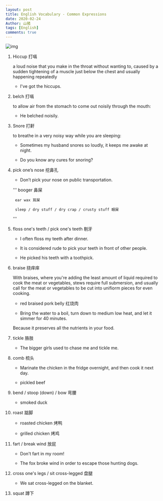 ```yaml
---
layout: post
title: English Vocabulary - Common Expressions
date: 2020-02-24
Author: 山猪
tags: [English]
comments: true
---
```

![img](https://scx1.b-cdn.net/csz/news/800/2017/studyreadsbe.jpg)

<!-- more -->

1. Hiccup 打嗝

    a loud noise that you make in the throat without wanting to, caused by a sudden tightening of a muscle just below the chest and usually happening repeatedly

    - I've got the hiccups.

2. belch 打嗝

    to allow air from the stomach to come out noisily through the mouth:

    - He belched noisily.

3. Snore 打鼾

    to breathe in a very noisy way while you are sleeping:

    - Sometimes my husband snores so loudly, it keeps me awake at night.

    - Do you know any cures for snoring?

4. pick one’s nose 挖鼻孔

    - Don’t pick your nose on public transportation.

    '''
        booger 鼻屎

        ear wax 耳屎

        sleep / dry stuff / dry crap / crusty stuff 眼屎
    '''

5. floss one's teeth / pick one's teeth 剔牙

    - I often floss my teeth after dinner.

    - It is considered rude to pick your teeth in front of other people.

    - He picked his teeth with a toothpick.

6. braise 挠痒痒

    With braises, where you're adding the least amount of liquid required to cook the meat or vegetables, stews require full submersion, and usually call for the meat or vegetables to be cut into unifiorm pieces for even cooking.

    - red braised pork belly 红烧肉

    - Bring the water to a boil, turn down to medium low heat, and let it simmer for 40 minutes.

    Because it preserves all the nutrients in your food.

7. tickle 胳肢

    - The bigger girls used to chase me and tickle me.

8. comb 梳头

    - Marinate the chicken in the fridge overnight, and then cook it next day.

    - pickled beef

9. bend / stoop (down) / bow 弯腰

    - smoked duck

10. roast 踮脚

    - roasted chicken 烤鸭

    - grilled chicken 烤鸡

11. fart / break wind 放屁

    - Don't fart in my room!

    - The fox broke wind in order to escape those hunting dogs.

12. cross one's legs / sit cross-legged 盘腿

    - We sat cross-legged on the blanket.

13. squat 蹲下









